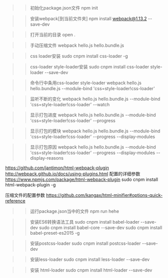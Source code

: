 >>初始化package.json文件
npm init

>>安装webpack[到当前文件夹]
npm install webpack@1.13.2 --save-dev

>>打开当前的目录
open .

>>手动压缩文件
webpack hello.js hello.bundle.js

>>css loader安装
sudo cnpm install css-loader -g

>>css-loader style-loader安装
sudo cnpm install css-loader style-loader --save-dev

>>命令行中条用css-loader style-loader
webpack hello.js hello.bundle.js --module-bind 'css=style-loader!css-loader'

>>监听不断的变化
webpack hello.js hello.bundle.js --module-bind 'css=style-loader!css-loader' --watch

>>显示打包进度
webpack hello.js hello.bundle.js --module-bind 'css=style-loader!css-loader' --progress

>>显示打包的模块
webpack hello.js hello.bundle.js --module-bind 'css=style-loader!css-loader' --progress --display-modules

>>显示打包原因
webpack hello.js hello.bundle.js --module-bind 'css=style-loader!css-loader' --progress --display-modules --display-reasons

>>
https://github.com/jantimon/html-webpack-plugin
http://webpack.github.io/docs/using-plugins.html
配置的详细参数
https://www.npmjs.com/package/html-webpack-plugin
sudo cnpm install html-webpack-plugin -g

压缩文件的配置参数
https://github.com/kangax/html-minifier#options-quick-reference

>>运行package.json当中的文件
npm run hehe

>>安装ES6转换语法工具
sudo cnpm install babel-loader --save-dev
sudo cnpm install babel-core --save-dev
sudo cnpm install babel-preset-es2015 -g

>>安装postcss-loader
sudo cnpm install postcss-loader --save-dev

>>安装less-loader
sudo cnpm install less-loader --save-dev

>>安装 html-loader
sudo cnpm install html-loader --save-dev
